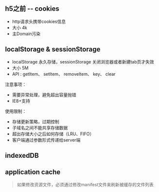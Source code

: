 ## h5之前 -- cookies
* http请求头携带cookies信息
* 大小 4k
* 主Domain污染

## localStorage & sessionStorage
* localStorage 永久存储，sessionStorage 关闭浏览器或者新建tab页才失效
* 大小 5M
* API : getItem、 setItem、 removeItem、 key、 clear

注意事项：
* 需要异常处理，避免超出容量抛错
* IE8+支持

使用限制：
* 存储更新策略，过期控制
* 子域名之间不能共享存储数据
* 超出存储大小之后如何存储（LRU、FIFO）
* 客户端通过参数形式传递给server端

## indexedDB

## application cache
> 如果修改资源文件，必须通过修改manifest文件来刷新被缓存的文件列表
